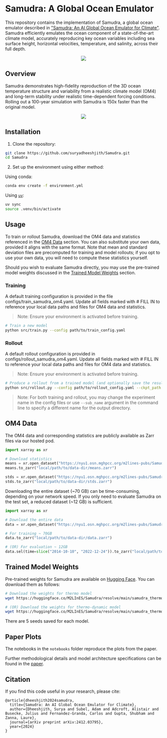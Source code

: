 # Samudra: A Global Ocean Emulator

This repository contains the implementation of Samudra, a global ocean emulator described in ["Samudra: An AI Global Ocean Emulator for Climate"](https://arxiv.org/abs/2412.03795). Samudra efficiently emulates the ocean component of a state-of-the-art climate model, accurately reproducing key ocean variables including sea surface height, horizontal velocities, temperature, and salinity, across their full depth.

<p align="center">
  <img src="/assets/globe.gif" >
</p>

## Overview

Samudra demonstrates high-fidelity reproduction of the 3D ocean temperature structure and variability from a realistic climate model (OM4) and long-term stability under realistic time-dependent forcing conditions. Rolling out a 100-year simulation with Samudra is 150x faster than the original model.

<p align="center">
  <img src="/assets/enso.gif" >
</p>

## Installation

1. Clone the repository:
```bash
git clone https://github.com/suryadheeshjith/Samudra.git
cd Samudra
```

2. Set up the environment using either method:

Using conda:
```bash
conda env create -f environment.yml
```

Using [`uv`](https://docs.astral.sh/uv/):
```bash
uv sync
source .venv/bin/activate
```

## Usage

To train or rollout Samudra, download the OM4 data and statistics referenced in the [OM4 Data](#om4-data) section. You can also substitute your own data, provided it aligns with the same format. Note that mean and standard deviation files are precomputed for training and model rollouts; if you opt to use your own data, you will need to compute these statistics yourself.

Should you wish to evaluate Samudra directly, you may use the pre-trained model weights discussed in the [Trained Model Weights](#trained-model-weights) section.

### Training
A default training configuration is provided in the file configs/train_samudra_om4.yaml. Update all fields marked with # FILL IN to reference your local data paths and files for OM4 data and statistics.

> Note: Ensure your environment is activated before training.
```bash
# Train a new model
python src/train.py --config path/to/train_config.yaml
```

### Rollout
A default rollout configuration is provided in configs/rollout_samudra_om4.yaml. Update all fields marked with # FILL IN to reference your local data paths and files for OM4 data and statistics.

> Note: Ensure your environment is activated before training.
```bash
# Produce a rollout from a trained model (and optionally save the result)
python src/rollout.py --config path/to/rollout_config.yaml --ckpt_path path/to/checkpoint.pt --save_zarr
```

> Note: For both training and rollout, you may change the experiment name in the config files or use `--sub_name` argument in the command line to specify a different name for the output directory.

## OM4 Data
The OM4 data and corresponding statistics are publicly available as Zarr files via our hosted pod.

```python
import xarray as xr

# Download statistics
means = xr.open_dataset("https://nyu1.osn.mghpcc.org/m2lines-pubs/Samudra/OM4_means", engine='zarr', chunks={})
means.to_zarr("local/path/to/data-dir/means.zarr")

stds = xr.open_dataset("https://nyu1.osn.mghpcc.org/m2lines-pubs/Samudra/OM4_stds", engine='zarr', chunks={})
stds.to_zarr("local/path/to/data-dir/stds.zarr")
```

Downloading the entire dataset (~70 GB) can be time-consuming, depending on your network speed. If you only need to evaluate Samudra on the test set, a reduced dataset (~12 GB) is sufficient.

```python
import xarray as xr

# Download the entire data
data = xr.open_dataset("https://nyu1.osn.mghpcc.org/m2lines-pubs/Samudra/OM4", engine='zarr', chunks={})

# For training ~ 70GB
data.to_zarr("local/path/to/data-dir/data.zarr")

# (OR) For evaluation ~ 12GB
data.sel(time=slice("2014-10-10", "2022-12-24")).to_zarr("local/path/to/data-dir/data.zarr")
```

## Trained Model Weights
Pre-trained weights for Samudra are available on [Hugging Face](https://huggingface.co/M2LInES/Samudra). You can download them as follows:
```bash
# Download the weights for thermo model
wget https://huggingface.co/M2LInES/Samudra/resolve/main/samudra_thermo_seed1.pt

# (OR) Download the weights for thermo-dynamic model
wget https://huggingface.co/M2LInES/Samudra/resolve/main/samudra_thermo_dynamic_seed1.pt
```

There are 5 seeds saved for each model.

## Paper Plots
The notebooks in the `notebooks` folder reproduce the plots from the paper.

Further methodological details and model architecture specifications can be found in the [paper](https://arxiv.org/abs/2412.03795).

## Citation

If you find this code useful in your research, please cite:
```
@article{dheeshjith2024samudra,
  title={Samudra: An AI Global Ocean Emulator for Climate},
  author={Dheeshjith, Surya and Subel, Adam and Adcroft, Alistair and Busecke, Julius and Fernandez-Granda, Carlos and Gupta, Shubham and Zanna, Laure},
  journal={arXiv preprint arXiv:2412.03795},
  year={2024}
}
```
